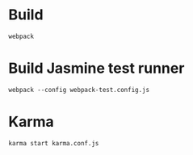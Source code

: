 # Build

`webpack`

# Build Jasmine test runner

`webpack --config webpack-test.config.js`

# Karma

`karma start karma.conf.js`